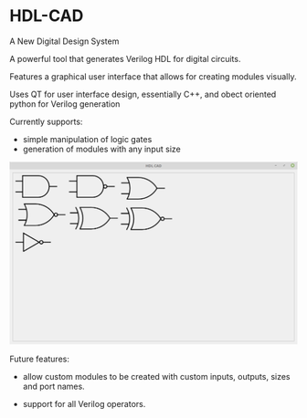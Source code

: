 # HDL-CAD
A New Digital Design System

A powerful tool that generates Verilog HDL for digital circuits.

Features a graphical user interface that allows for creating modules visually.

Uses QT for user interface design, essentially C++, and obect oriented python for Verilog generation

Currently supports:
  * simple manipulation of logic gates
  * generation of modules with any input size

![logic gates](https://github.com/ATariq1/HDL-CAD/blob/master/images/Screenshot%20from%202018-02-10%2022-28-41.png)

Future features:
  * allow custom modules to be created with custom inputs, outputs, sizes and port names.

  * support for all Verilog operators. 
